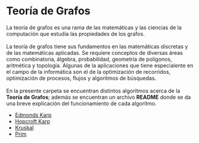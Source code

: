 # Teoría de Grafos
La teoría de grafos es una rama de las matemáticas y las ciencias de la computación que estudia las propiedades de los grafos.</br></br>
La teoría de grafos tiene sus fundamentos en las matemáticas discretas y de las matemáticas aplicadas. 
Se requiere conceptos de diversas áreas como combinatoria, álgebra, probabilidad, geometría de polígonos, aritmética y topología. 
Algunas de la aplicaciones que tiene especialente en el campo de la informática son el de la optimización de recorridos, optimización de procesos, flujos y algoritmos de búsquedas.</br></br>
En la presente carpeta se encuentran distintos algoritmos acerca de la **Teoría de Grafos**; además se encuentran un archivo **README** donde se da una breve explicación del funcionamiento de cada algoritmo.

-  [Edmonds Karp](https://github.com/Amy312/Algoritmica/tree/main/Teoria%20de%20Grafos/Edmonds%20Karp)
-  [Hopcroft Karp](https://github.com/Amy312/Algoritmica/tree/main/Teoria%20de%20Grafos/Hopcroft-Karp)
-  [Kruskal](https://github.com/Amy312/Algoritmica/tree/main/Teoria%20de%20Grafos/Kruskal)
-  [Prim](https://github.com/Amy312/Algoritmica/tree/main/Teoria%20de%20Grafos/Prim)

